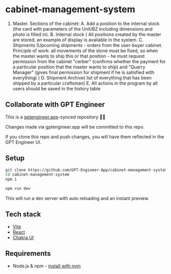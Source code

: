 # cabinet-management-system

1.	Master. Sections of the cabinet: 
A.	Add a position to the internal stock (the card with parameters of the Unit/BZ including dimensions and photo is filled in).
B.	Internal stock ( All positions created by the master are stored, an example of display is available in the system.
C.	Shipments (Upcoming shipments - orders from the user-buyer cabinet. Principle of work: all movements of the stone must be fixed, so when the master wants to ship this or that position - he must request permission from the cabinet "cerber" (confirms whether the payment for a particular position that the master wants to ship) and "Quarry Manager" (gives final permission for shipment if he is satisfied with everything) )
D.	Shipment Archive( list of everything that has been shipped by a particular craftsman)
E.	All actions in the program by all users should be saved in the history table

## Collaborate with GPT Engineer

This is a [gptengineer.app](https://gptengineer.app)-synced repository 🌟🤖

Changes made via gptengineer.app will be committed to this repo.

If you clone this repo and push changes, you will have them reflected in the GPT Engineer UI.

## Setup

```sh
git clone https://github.com/GPT-Engineer-App/cabinet-management-system.git
cd cabinet-management-system
npm i
```

```sh
npm run dev
```

This will run a dev server with auto reloading and an instant preview.

## Tech stack

- [Vite](https://vitejs.dev/)
- [React](https://react.dev/)
- [Chakra UI](https://chakra-ui.com/)

## Requirements

- Node.js & npm - [install with nvm](https://github.com/nvm-sh/nvm#installing-and-updating)
